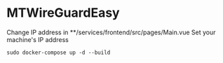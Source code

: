 # MTWireGuardEasy

Change IP address in
**/services/frontend/src/pages/Main.vue
Set your machine's IP address

```console
sudo docker-compose up -d --build
```
